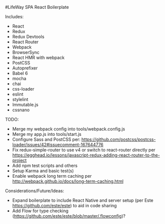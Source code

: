 #LifeWay SPA React Boilerplate

Includes:

- React
- Redux
- Redux Devtools
- React Router
- Webpack
- BrowserSync
- React HMR with webpack
- PostCSS
- Autoprefixer
- Babel 6
- mocha
- chai
- css-loader
- eslint
- stylelint
- Immutable.js
- cssnano


TODO:

- Merge my webpack config into tools/webpack.config.js
- Merge my app.js into tools/start.js
- Configure Sass and PostCSS per: https://github.com/postcss/postcss-loader/issues/42#issuecomment-167644776
- Fix redux-simple-router to use v4 or switch to react-router directly per https://egghead.io/lessons/javascript-redux-adding-react-router-to-the-project
- Add npm test scripts and others
- Setup Karma and basic test(s)
- Enable webpack long term caching per http://webpack.github.io/docs/long-term-caching.html


Considerations/Future/Ideas:
- Expand boilerplate to include React Native and server setup (per Este https://github.com/este/este) to aid in code sharing
- Add Flow for type checking (https://github.com/este/este/blob/master/.flowconfig)?

